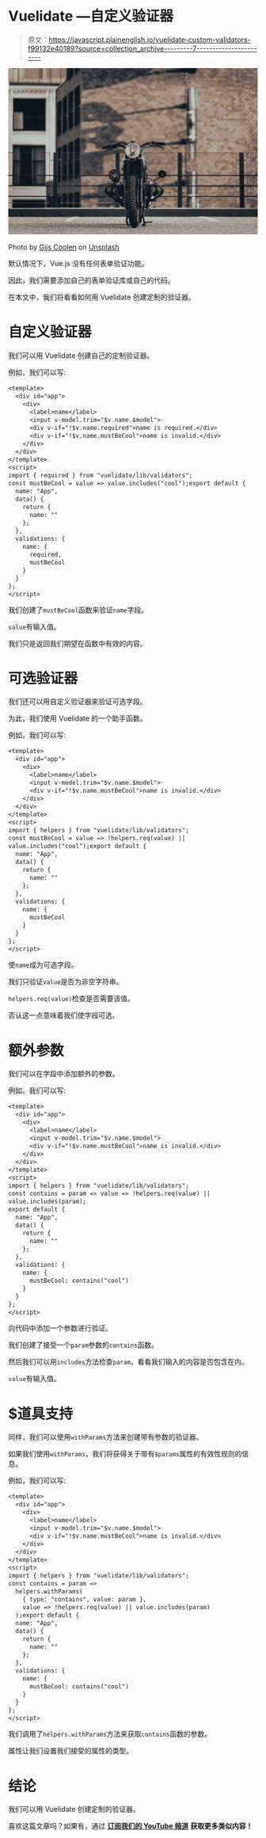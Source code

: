 # Vuelidate —自定义验证器

> 原文：<https://javascript.plainenglish.io/vuelidate-custom-validators-f99132e40189?source=collection_archive---------7----------------------->

![](img/7efe781dc703c35511bbde09d2039ef1.png)

Photo by [Gijs Coolen](https://unsplash.com/@gijsparadijs?utm_source=medium&utm_medium=referral) on [Unsplash](https://unsplash.com?utm_source=medium&utm_medium=referral)

默认情况下，Vue.js 没有任何表单验证功能。

因此，我们需要添加自己的表单验证库或自己的代码。

在本文中，我们将看看如何用 Vuelidate 创建定制的验证器。

# **自定义验证器**

我们可以用 Vuelidate 创建自己的定制验证器。

例如，我们可以写:

```
<template>
  <div id="app">
    <div>
      <label>name</label>
      <input v-model.trim="$v.name.$model">
      <div v-if="!$v.name.required">name is required.</div>
      <div v-if="!$v.name.mustBeCool">name is invalid.</div>
    </div>
  </div>
</template>
<script>
import { required } from "vuelidate/lib/validators";
const mustBeCool = value => value.includes("cool");export default {
  name: "App",
  data() {
    return {
      name: ""
    };
  },
  validations: {
    name: {
      required,
      mustBeCool
    }
  }
};
</script>
```

我们创建了`mustBeCool`函数来验证`name`字段。

`value`有输入值。

我们只是返回我们期望在函数中有效的内容。

# 可选验证器

我们还可以用自定义验证器来验证可选字段。

为此，我们使用 Vuelidate 的一个助手函数。

例如，我们可以写:

```
<template>
  <div id="app">
    <div>
      <label>name</label>
      <input v-model.trim="$v.name.$model">
      <div v-if="!$v.name.mustBeCool">name is invalid.</div>
    </div>
  </div>
</template>
<script>
import { helpers } from "vuelidate/lib/validators";
const mustBeCool = value => !helpers.req(value) || value.includes("cool");export default {
  name: "App",
  data() {
    return {
      name: ""
    };
  },
  validations: {
    name: {
      mustBeCool
    }
  }
};
</script>
```

使`name`成为可选字段。

我们只验证`value`是否为非空字符串。

`helpers.req(value)`检查是否需要该值。

否认这一点意味着我们使字段可选。

# 额外参数

我们可以在字段中添加额外的参数。

例如，我们可以写:

```
<template>
  <div id="app">
    <div>
      <label>name</label>
      <input v-model.trim="$v.name.$model">
      <div v-if="!$v.name.mustBeCool">name is invalid.</div>
    </div>
  </div>
</template>
<script>
import { helpers } from "vuelidate/lib/validators";
const contains = param => value => !helpers.req(value) || value.includes(param);
export default {
  name: "App",
  data() {
    return {
      name: ""
    };
  },
  validations: {
    name: {
      mustBeCool: contains("cool")
    }
  }
};
</script>
```

向代码中添加一个参数进行验证。

我们创建了接受一个`param`参数的`contains`函数。

然后我们可以用`includes`方法检查`param`，看看我们输入的内容是否包含在内。

`value`有输入值。

# $道具支持

同样，我们可以使用`withParams`方法来创建带有参数的验证器。

如果我们使用`withParams`，我们将获得关于带有`$params`属性的有效性规则的信息。

例如，我们可以写:

```
<template>
  <div id="app">
    <div>
      <label>name</label>
      <input v-model.trim="$v.name.$model">
      <div v-if="!$v.name.mustBeCool">name is invalid.</div>
    </div>
  </div>
</template>
<script>
import { helpers } from "vuelidate/lib/validators";
const contains = param =>
  helpers.withParams(
    { type: "contains", value: param },
    value => !helpers.req(value) || value.includes(param)
  );export default {
  name: "App",
  data() {
    return {
      name: ""
    };
  },
  validations: {
    name: {
      mustBeCool: contains("cool")
    }
  }
};
</script>
```

我们调用了`helpers.withParams`方法来获取`contains`函数的参数。

属性让我们设置我们接受的属性的类型。

# 结论

我们可以用 Vuelidate 创建定制的验证器。

喜欢这篇文章吗？如果有，通过 [**订阅我们的 YouTube 频道**](https://www.youtube.com/channel/UCtipWUghju290NWcn8jhyAw?sub_confirmation=true) **获取更多类似内容！**
